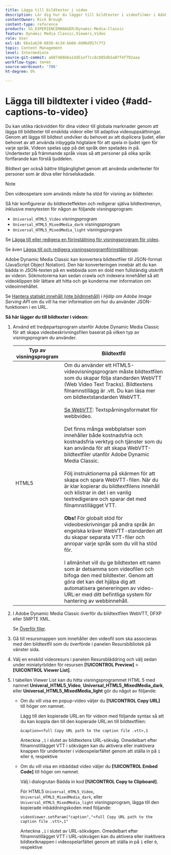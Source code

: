 ```yaml
---
title: Lägga till bildtexter i video
description: Lär dig hur du lägger till bildtexter i videofilmer i Adobe Dynamic Media Classic.
contentOwner: Rick Brough
content-type: reference
products: SG_EXPERIENCEMANAGER/Dynamic-Media-Classic
feature: Dynamic Media Classic,Viewers,Video
role: User
exl-id: 66a1ab20-6036-4c3d-bb66-dd06d917c7f2
topic: Content Management
level: Intermediate
source-git-commit: a607488b6a1dd51ef7cc8c885db5a87f4f792aaa
workflow-type: tm+mt
source-wordcount: '706'
ht-degree: 0%

---
```


# Lägga till bildtexter i video {#add-captions-to-video}

Du kan utöka räckvidden för dina videor till globala marknader genom att lägga till bildtexter till enskilda videor eller till adaptiva videouppsättningar. Genom att lägga till bildtext undviker du behovet av att duplicera ljudet, eller behovet av att använda inbyggda högtalare för att spela in ljudet igen för varje språk. Videon spelas upp på det språk den spelades in på. Undertexter på främmande språk visas så att personer på olika språk fortfarande kan förstå ljuddelen.

Bildtext ger också bättre tillgänglighet genom att använda undertexter för personer som är döva eller hörselskadade.

>[!NOTE]
>
>Den videospelare som används måste ha stöd för visning av bildtexter.

Så här konfigurerar du bildtexteffekten och redigerar själva bildtextmenyn, inklusive menytexten för någon av följande visningsprogram:

* `Universal_HTML5_Video` visningsprogram
* `Universal_HTML5_MixedMedia_dark` visningsprogram
* `Universal_HTML5_MixedMedia_light` visningsprogram

Se [Lägga till eller redigera en förinställning för visningsprogram för video](previewing-videos-video-viewer.md#adding_or_editing_a_video_viewer_preset).

Se även [Lägga till och redigera visningsprogramförinställningar](application-setup.md#adding_and_editing_viewer_presets).

Adobe Dynamic Media Classic kan konvertera bildtextfiler till JSON-format (JavaScript Object Notation). Den här konverteringen innebär att du kan bädda in JSON-texten på en webbsida som en dold men fullständig utskrift av videon. Sökmotorerna kan sedan crawla och indexera innehållet så att videoklippen blir lättare att hitta och ge kunderna mer information om videoinnehållet.

Se [Hantera statiskt innehåll (inte bildinnehåll)](https://experienceleague.adobe.com/en/docs/dynamic-media-developer-resources/image-serving-api/image-serving-api/c-serving-static-nonimage-contents#image-serving-api) i *Hjälp om Adobe Image Serving API* om du vill ha mer information om hur du använder JSON-funktionen i en URL.

**Så här lägger du till bildtexter i videon:**

1. Använd ett tredjepartsprogram utanför Adobe Dynamic Media Classic för att skapa videobeskrivningsfilen baserat på vilken typ av visningsprogram du använder.

   | Typ av visningsprogram | Bildtextfil |
   |--- |--- |
   | HTML5 | Om du använder ett HTML5-videovisningsprogram måste bildtextfilen som du skapar följa standarden WebVTT (Web Video Text Tracks). Bildtextens filnamnstillägg är .vtt. Du kan läsa mer om bildtextstandarden WebVTT.<br><br>[Se WebVTT](https://w3c.github.io/webvtt/): Textspårningsformatet för webbvideo. <br><br>Det finns många webbplatser som innehåller både kostnadsfria och kostnadsfria verktyg och tjänster som du kan använda för att skapa WebVTT-bildtextfiler utanför Adobe Dynamic Media Classic. <br><br>Följ instruktionerna på skärmen för att skapa och spara WebVTT-filen. När du är klar kopierar du bildtextfilens innehåll och klistrar in det i en vanlig textredigerare och sparar det med filnamnstillägget VTT. <br><br><b>Obs!</b> För globalt stöd för videobeskrivningar på andra språk än engelska kräver WebVTT-standarden att du skapar separata VTT-filer och anropar varje språk som du vill ha stöd för. <br><br>I allmänhet vill du ge bildtexten ett namn som är detsamma som videofilen och bifoga den med bildtexter. Genom att göra det kan det hjälpa dig att automatisera genereringen av video-URL:er med ditt befintliga system för hantering av webbinnehåll. |

1. I Adobe Dynamic Media Classic överför du bildtextfilen WebVTT, DFXP eller SMPTE XML.

   Se [Överför filer](uploading-files.md#uploading_files).

1. Gå till resursmappen som innehåller den videofil som ska associeras med den bildtextfil som du överförde i panelen Resursbibliotek på vänster sida.
1. Välj en enskild videoresurs i panelen Resursbläddring och välj sedan under miniatyrbilden för resursen **[!UICONTROL Preview]** > **[!UICONTROL Viewer List]**.
1. I tabellen Viewer List kan du hitta visningsprogrammet HTML 5 med namnet **Univeral_HTML5_Video**, **Universal_HTML5_MixedMedia_dark**, eller **Universal_HTML5_MixedMedia_light** gör du något av följande:

   * Om du vill visa en popup-video väljer du **[!UICONTROL Copy URL]** till höger om namnet.

     Lägg till den kopierade URL:en för videon med följande syntax så att du kan koppla den till den kopierade URL:en till bildtextfilen:

     `&caption=<full Copy URL path to the caption file .vtt>,1`

     Anteckna `,1` i slutet av bildtextens URL-sökväg. Omedelbart efter filnamnstillägget VTT i sökvägen kan du aktivera eller inaktivera knappen för undertexter i videospelarfältet genom att ställa in på `1` eller `0`, respektive

   * Om du vill visa en inbäddad video väljer du **[!UICONTROL Embed Code]** till höger om namnet.

     Välj i dialogrutan Bädda in kod **[!UICONTROL Copy to Clipboard]**.

     För HTML5 `Universal_HTML5_Video`, `Universal_HTML5_MixedMedia_dark`, eller `Universal_HTML5_MixedMedia_light` visningsprogram, lägga till den kopierade inbäddningskoden med följande:

     `videoViewer.setParam("caption","<full Copy URL path to the caption file .vtt>,1"`

     Anteckna `,1` i slutet av URL-sökvägen. Omedelbart efter filnamnstillägget VTT i URL-sökvägen kan du aktivera eller inaktivera bildtextknappen i videospelarfältet genom att ställa in på `1` eller `0`, respektive
